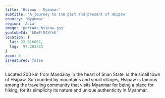 ```yaml
---
title: 'Hsipaw - Myanmar'
subtitle: 'A journey to the past and present of Hsipaw'
country: 'Myanmar'
region: 'Asia'
image: 'portada-hsipaw.jpg'
youtubeId: 'kKmFf5JXYeU'
location: {
  lat: 22.616667,
  lng:  97.283333
}
zoom: 8
isFeatured: false
---
```


Located 200 km from Mandalay in the heart of Shan State, is the small town of Hsipaw. Surrounded by mountains and small villages, Hsipaw is famous among the traveling community that visits Myanmar for being a place for hiking, for its simplicity its nature and unique authenticity in Myanmar.